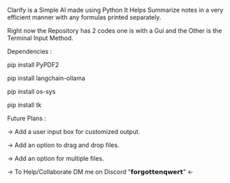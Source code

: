 Clarify is a Simple AI made using Python
It Helps Summarize notes in a very efficient manner with any formulas printed separately.

Right now the Repository has 2 codes one is with a Gui and the Other is the Terminal Input Method.



Dependencies :

pip install PyPDF2

pip install langchain-ollama

pip install os-sys

pip install tk



Future Plans :

→ Add a user input box for customized output.

→ Add an option to drag and drop files.

→ Add an option for multiple files.



→ To Help/Collaborate DM me on Discord "𝗳𝗼𝗿𝗴𝗼𝘁𝘁𝗲𝗻𝗾𝘄𝗲𝗿𝘁" ←
